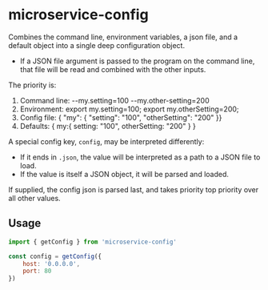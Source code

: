 # microservice-config

Combines the command line, environment variables, a json file, and a default
object into a single deep configuration object.

- If a JSON file argument is passed to the program on the command line, that
  file will be read and combined with the other inputs.

The priority is:
1. Command line: --my.setting=100 --my.other-setting=200
2. Environment:  export my.setting=100; export my.otherSetting=200;
3. Config file:  { "my": { "setting": "100", "otherSetting": "200" }}
4. Defaults:     { my:{ setting: "100", otherSetting: "200" } }

A special config key, `config`, may be interpreted differently:
 
- If it ends in `.json`, the value will be interpreted as a path to a JSON file to load.
- If the value is itself a JSON object, it will be parsed and loaded.
 
If supplied, the config json is parsed last, and takes priority top priority
over all other values.

## Usage

```javascript
import { getConfig } from 'microservice-config'

const config = getConfig({
    host: '0.0.0.0',
    port: 80
})
```
